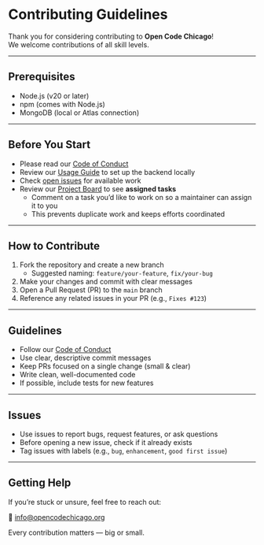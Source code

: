 # Contributing Guidelines

Thank you for considering contributing to **Open Code Chicago**!  
We welcome contributions of all skill levels.  

---

## Prerequisites
- Node.js (v20 or later)
- npm (comes with Node.js)
- MongoDB (local or Atlas connection)

---

## Before You Start
- Please read our [Code of Conduct](./CODE_OF_CONDUCT.md)  
- Review our [Usage Guide](./docs/usage.md) to set up the backend locally  
- Check [open issues](https://github.com/OpenCodeChicago/hacktoberfest-2025-backend/issues) for available work  
- Review our [Project Board](https://github.com/orgs/OpenCodeChicago/projects/2) to see **assigned tasks**  
  - Comment on a task you’d like to work on so a maintainer can assign it to you  
  - This prevents duplicate work and keeps efforts coordinated  

---

## How to Contribute
1. Fork the repository and create a new branch  
   - Suggested naming: `feature/your-feature`, `fix/your-bug`  
2. Make your changes and commit with clear messages  
3. Open a Pull Request (PR) to the `main` branch  
4. Reference any related issues in your PR (e.g., `Fixes #123`)  

---

## Guidelines
- Follow our [Code of Conduct](./CODE_OF_CONDUCT.md)  
- Use clear, descriptive commit messages  
- Keep PRs focused on a single change (small & clear)  
- Write clean, well-documented code  
- If possible, include tests for new features  

---

## Issues
- Use issues to report bugs, request features, or ask questions  
- Before opening a new issue, check if it already exists  
- Tag issues with labels (e.g., `bug`, `enhancement`, `good first issue`)  

---

## Getting Help
If you’re stuck or unsure, feel free to reach out:  

📧 [info@opencodechicago.org](mailto:info@opencodechicago.org)  

Every contribution matters — big or small.
